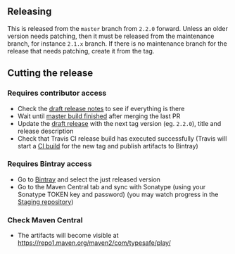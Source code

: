 ## Releasing

This is released from the `master` branch from `2.2.0` forward. Unless an older version needs patching, then it must be released from the maintenance branch, for instance `2.1.x` branch. If there is no maintenance branch for the release that needs patching, create it from the tag.

## Cutting the release

### Requires contributor access

- Check the [draft release notes](https://github.com/playframework/play-ws/releases) to see if everything is there
- Wait until [master build finished](https://travis-ci.com/github/playframework/play-ws/builds) after merging the last PR
- Update the [draft release](https://github.com/playframework/play-ws/releases) with the next tag version (eg. `2.2.0`), title and release description
- Check that Travis CI release build has executed successfully (Travis will start a [CI build](https://travis-ci.com/github/playframework/play-ws/builds) for the new tag and publish artifacts to Bintray)

### Requires Bintray access

- Go to [Bintray](https://bintray.com/playframework/maven/play-ws) and select the just released version
- Go to the Maven Central tab and sync with Sonatype (using your Sonatype TOKEN key and password) (you may watch progress in the [Staging repository](https://oss.sonatype.org/#stagingRepositories))

### Check Maven Central

- The artifacts will become visible at https://repo1.maven.org/maven2/com/typesafe/play/ 
